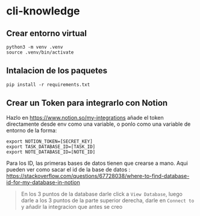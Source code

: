 # cli-knowledge

## Crear entorno virtual

```
python3 -m venv .venv
source .venv/bin/activate
```

## Intalacion de los paquetes

```
pip install -r requirements.txt 
```

## Crear un Token para integrarlo con Notion

Hazlo en https://www.notion.so/my-integrations añade el token directamente desde env como una variable, o ponlo como una variable de entorno de la forma:

```
export NOTION_TOKEN=[SECRET_KEY]
export TASK_DATABASE_ID=[TASK_ID]
export NOTE_DATABASE_ID=[NOTE_ID]
```

Para los ID, las primeras bases de datos tienen que crearse a mano. Aqui pueden ver como sacar el id de la base de datos : https://stackoverflow.com/questions/67728038/where-to-find-database-id-for-my-database-in-notion 

> En los 3 puntos de la database darle click a `View Database`, luego darle a los 3 puntos de la parte superior derecha, darle en `Connect to` y añadir la integracion que antes se creo
